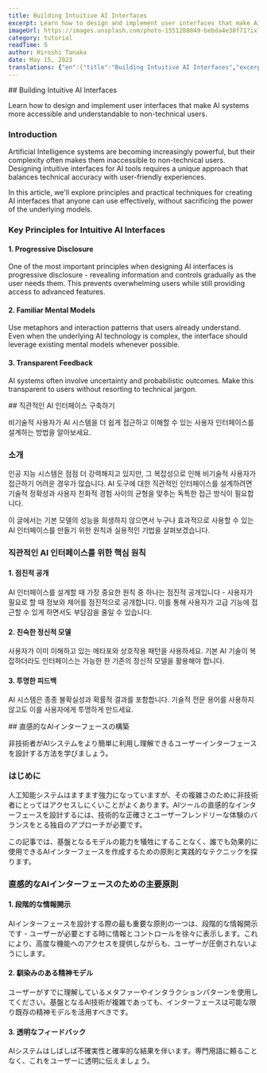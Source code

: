 ```yaml
---
title: Building Intuitive AI Interfaces
excerpt: Learn how to design and implement user interfaces that make AI systems more accessible and understandable to non-technical users.
imageUrl: https://images.unsplash.com/photo-1551288049-bebda4e38f71?ixlib=rb-4.0.3&ixid=MnwxMjA3fDB8MHxwaG90by1wYWdlfHx8fGVufDB8fHx8&auto=format&fit=crop&w=800&h=400
category: tutorial
readTime: 5
author: Hiroshi Tanaka
date: May 15, 2023
translations: {"en":{"title":"Building Intuitive AI Interfaces","excerpt":"Learn how to design user interfaces that make AI systems more accessible and understandable to non-technical users."},"ko":{"title":"직관적인 AI 인터페이스 구축하기","excerpt":"비기술적 사용자가 AI 시스템을 더 쉽게 접근하고 이해할 수 있는 사용자 인터페이스를 설계하는 방법을 알아보세요."},"ja":{"title":"直感的なAIインターフェースの構築","excerpt":"非技術者がAIシステムをより簡単に利用し理解できるユーザーインターフェースを設計する方法を学びましょう。"}}
---
```


<en>
## Building Intuitive AI Interfaces

Learn how to design and implement user interfaces that make AI systems more accessible and understandable to non-technical users.

### Introduction

Artificial Intelligence systems are becoming increasingly powerful, but their complexity often makes them inaccessible to non-technical users. Designing intuitive interfaces for AI tools requires a unique approach that balances technical accuracy with user-friendly experiences.

In this article, we'll explore principles and practical techniques for creating AI interfaces that anyone can use effectively, without sacrificing the power of the underlying models.

### Key Principles for Intuitive AI Interfaces

#### 1. Progressive Disclosure

One of the most important principles when designing AI interfaces is progressive disclosure - revealing information and controls gradually as the user needs them. This prevents overwhelming users while still providing access to advanced features.

#### 2. Familiar Mental Models

Use metaphors and interaction patterns that users already understand. Even when the underlying AI technology is complex, the interface should leverage existing mental models whenever possible.

#### 3. Transparent Feedback

AI systems often involve uncertainty and probabilistic outcomes. Make this transparent to users without resorting to technical jargon.
</en>

<ko>
## 직관적인 AI 인터페이스 구축하기

비기술적 사용자가 AI 시스템을 더 쉽게 접근하고 이해할 수 있는 사용자 인터페이스를 설계하는 방법을 알아보세요.

### 소개

인공 지능 시스템은 점점 더 강력해지고 있지만, 그 복잡성으로 인해 비기술적 사용자가 접근하기 어려운 경우가 많습니다. AI 도구에 대한 직관적인 인터페이스를 설계하려면 기술적 정확성과 사용자 친화적 경험 사이의 균형을 맞추는 독특한 접근 방식이 필요합니다.

이 글에서는 기본 모델의 성능을 희생하지 않으면서 누구나 효과적으로 사용할 수 있는 AI 인터페이스를 만들기 위한 원칙과 실용적인 기법을 살펴보겠습니다.

### 직관적인 AI 인터페이스를 위한 핵심 원칙

#### 1. 점진적 공개

AI 인터페이스를 설계할 때 가장 중요한 원칙 중 하나는 점진적 공개입니다 - 사용자가 필요로 할 때 정보와 제어를 점진적으로 공개합니다. 이를 통해 사용자가 고급 기능에 접근할 수 있게 하면서도 부담감을 줄일 수 있습니다.

#### 2. 친숙한 정신적 모델

사용자가 이미 이해하고 있는 메타포와 상호작용 패턴을 사용하세요. 기본 AI 기술이 복잡하더라도 인터페이스는 가능한 한 기존의 정신적 모델을 활용해야 합니다.

#### 3. 투명한 피드백

AI 시스템은 종종 불확실성과 확률적 결과를 포함합니다. 기술적 전문 용어를 사용하지 않고도 이를 사용자에게 투명하게 만드세요.
</ko>

<ja>
## 直感的なAIインターフェースの構築

非技術者がAIシステムをより簡単に利用し理解できるユーザーインターフェースを設計する方法を学びましょう。

### はじめに

人工知能システムはますます強力になっていますが、その複雑さのために非技術者にとってはアクセスしにくいことがよくあります。AIツールの直感的なインターフェースを設計するには、技術的な正確さとユーザーフレンドリーな体験のバランスをとる独自のアプローチが必要です。

この記事では、基盤となるモデルの能力を犠牲にすることなく、誰でも効果的に使用できるAIインターフェースを作成するための原則と実践的なテクニックを探ります。

### 直感的なAIインターフェースのための主要原則

#### 1. 段階的な情報開示

AIインターフェースを設計する際の最も重要な原則の一つは、段階的な情報開示です - ユーザーが必要とする時に情報とコントロールを徐々に表示します。これにより、高度な機能へのアクセスを提供しながらも、ユーザーが圧倒されないようにします。

#### 2. 馴染みのある精神モデル

ユーザーがすでに理解しているメタファーやインタラクションパターンを使用してください。基盤となるAI技術が複雑であっても、インターフェースは可能な限り既存の精神モデルを活用すべきです。

#### 3. 透明なフィードバック

AIシステムはしばしば不確実性と確率的な結果を伴います。専門用語に頼ることなく、これをユーザーに透明に伝えましょう。
</ja>